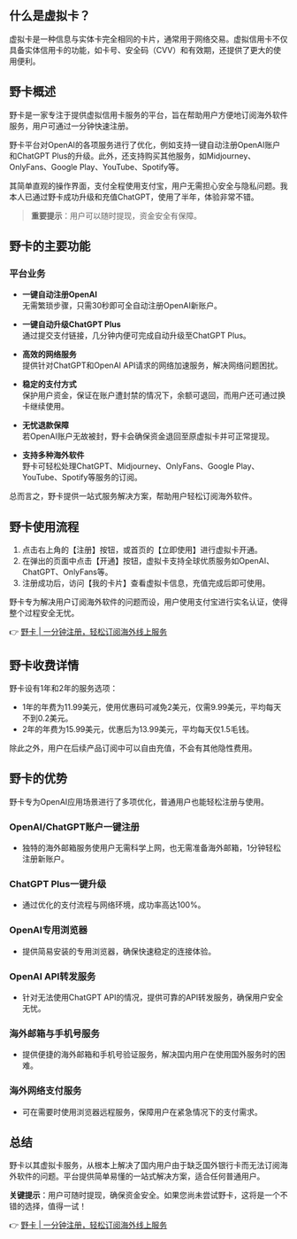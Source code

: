 ## 什么是虚拟卡？

虚拟卡是一种信息与实体卡完全相同的卡片，通常用于网络交易。虚拟信用卡不仅具备实体信用卡的功能，如卡号、安全码（CVV）和有效期，还提供了更大的使用便利。

## 野卡概述

野卡是一家专注于提供虚拟信用卡服务的平台，旨在帮助用户方便地订阅海外软件服务，用户可通过一分钟快速注册。

野卡平台对OpenAI的各项服务进行了优化，例如支持一键自动注册OpenAI账户和ChatGPT Plus的升级。此外，还支持购买其他服务，如Midjourney、OnlyFans、Google Play、YouTube、Spotify等。

其简单直观的操作界面，支付全程使用支付宝，用户无需担心安全与隐私问题。我本人已通过野卡成功升级和充值ChatGPT，使用了半年，体验非常不错。

> **重要提示**：用户可以随时提现，资金安全有保障。

## 野卡的主要功能

### 平台业务

- **一键自动注册OpenAI**  
  无需繁琐步骤，只需30秒即可全自动注册OpenAI新账户。

- **一键自动升级ChatGPT Plus**  
  通过提交支付链接，几分钟内便可完成自动升级至ChatGPT Plus。

- **高效的网络服务**  
  提供针对ChatGPT和OpenAI API请求的网络加速服务，解决网络问题困扰。

- **稳定的支付方式**  
  保护用户资金，保证在账户遭封禁的情况下，余额可退回，而用户还可通过换卡继续使用。

- **无忧退款保障**  
  若OpenAI账户无故被封，野卡会确保资金退回至原虚拟卡并可正常提现。

- **支持多种海外软件**  
  野卡可轻松处理ChatGPT、Midjourney、OnlyFans、Google Play、YouTube、Spotify等服务的订阅。

总而言之，野卡提供一站式服务解决方案，帮助用户轻松订阅海外软件。

## 野卡使用流程

1. 点击右上角的【注册】按钮，或首页的【立即使用】进行虚拟卡开通。
2. 在弹出的页面中点击【开通】按钮，虚拟卡支持全球优质服务如OpenAI、ChatGPT、OnlyFans等。
3. 注册成功后，访问【我的卡片】查看虚拟卡信息，充值完成后即可使用。

野卡专为解决用户订阅海外软件的问题而设，用户使用支付宝进行实名认证，使得整个过程安全无忧。

👉 [野卡 | 一分钟注册，轻松订阅海外线上服务](https://bit.ly/bewildcard)

## 野卡收费详情

野卡设有1年和2年的服务选项：

- 1年的年费为11.99美元，使用优惠码可减免2美元，仅需9.99美元，平均每天不到0.2美元。
- 2年的年费为15.99美元，优惠后为13.99美元，平均每天仅1.5毛钱。

除此之外，用户在后续产品订阅中可以自由充值，不会有其他隐性费用。

## 野卡的优势

野卡专为OpenAI应用场景进行了多项优化，普通用户也能轻松注册与使用。

### OpenAI/ChatGPT账户一键注册

- 独特的海外邮箱服务使用户无需科学上网，也无需准备海外邮箱，1分钟轻松注册新账户。

### ChatGPT Plus一键升级

- 通过优化的支付流程与网络环境，成功率高达100%。

### OpenAI专用浏览器

- 提供简易安装的专用浏览器，确保快速稳定的连接体验。

### OpenAI API转发服务

- 针对无法使用ChatGPT API的情况，提供可靠的API转发服务，确保用户安全无忧。

### 海外邮箱与手机号服务

- 提供便捷的海外邮箱和手机号验证服务，解决国内用户在使用国外服务时的困难。

### 海外网络支付服务

- 可在需要时使用浏览器远程服务，保障用户在紧急情况下的支付需求。

## 总结

野卡以其虚拟卡服务，从根本上解决了国内用户由于缺乏国外银行卡而无法订阅海外软件的问题。平台提供简单易懂的一站式解决方案，适合任何普通用户。

**关键提示**：用户可随时提现，确保资金安全。如果您尚未尝试野卡，这将是一个不错的选择，值得一试！

👉 [野卡 | 一分钟注册，轻松订阅海外线上服务](https://bit.ly/bewildcard)